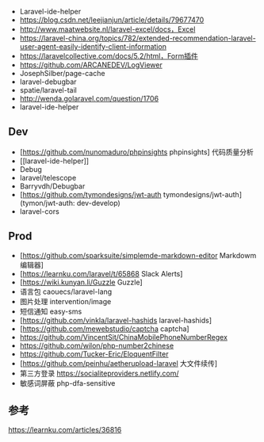 - Laravel-ide-helper
- https://blog.csdn.net/leejianjun/article/details/79677470
- http://www.maatwebsite.nl/laravel-excel/docs，Excel
- https://laravel-china.org/topics/782/extended-recommendation-laravel-user-agent-easily-identify-client-information
- https://laravelcollective.com/docs/5.2/html，Form插件
- https://github.com/ARCANEDEV/LogViewer
- JosephSilber/page-cache
- laravel-debugbar
- spatie/laravel-tail
- http://wenda.golaravel.com/question/1706
- laravel-ide-helper

## Dev

* [https://github.com/nunomaduro/phpinsights phpinsights] 代码质量分析
* [[laravel-ide-helper]]
* Debug
* laravel/telescope
* Barryvdh/Debugbar
* [https://github.com/tymondesigns/jwt-auth tymondesigns/jwt-auth](tymon/jwt-auth: dev-develop)
* laravel-cors

## Prod

* [https://github.com/sparksuite/simplemde-markdown-editor Markdowm 编辑器]
* [https://learnku.com/laravel/t/65868 Slack Alerts]
* [https://wiki.kunyan.li/Guzzle Guzzle]
* 语言包 caouecs/laravel-lang
* 图片处理 intervention/image
* 短信通知 easy-sms
* [https://github.com/vinkla/laravel-hashids laravel-hashids]
* [https://github.com/mewebstudio/captcha captcha]
* https://github.com/VincentSit/ChinaMobilePhoneNumberRegex
* https://github.com/wilon/php-number2chinese
* https://github.com/Tucker-Eric/EloquentFilter
* [https://github.com/peinhu/aetherupload-laravel 大文件续传]
* 第三方登录 https://socialiteproviders.netlify.com/
* 敏感词屏蔽 php-dfa-sensitive

## 参考

https://learnku.com/articles/36816
